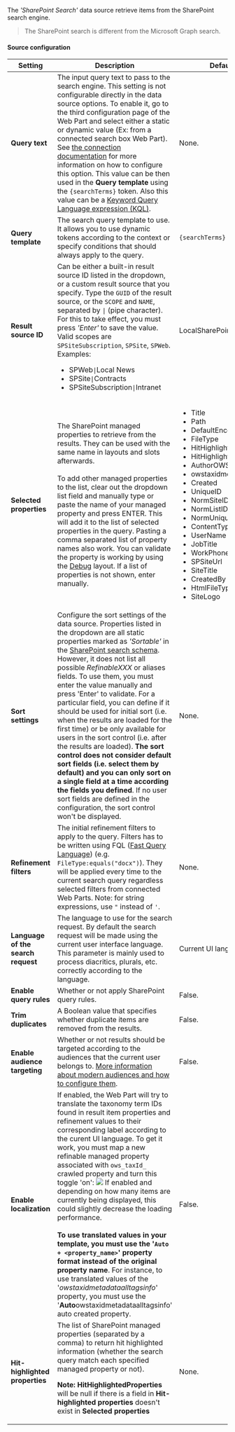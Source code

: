 The _'SharePoint Search'_ data source retrieve items from the SharePoint search engine.

> The SharePoint search is different from the Microsoft Graph search.

#### Source configuration

| Setting | Description | Default value 
| ------- |---------------- | ---------- |
| **Query text** | The input query text to pass to the search engine. This setting is not configurable directly in the data source options. To enable it, go to the third configuration page of the Web Part and select either a static or dynamic value (Ex: from a connected search box Web Part). See [the connection documentation](../../search-results/connections/index.md) for more information on how to configure this option. This value can be then used in the **Query template** using the `{searchTerms}` token. Also this value can be a [Keyword Query Language expression (KQL)](https://docs.microsoft.com/sharepoint/dev/general-development/keyword-query-language-kql-syntax-reference). | None.
| **Query template** | The search query template to use. It allows you to use dynamic tokens according to the context or specify conditions that should always apply to the query. | `{searchTerms}`
| **Result source ID** | Can be either a built-in result source ID listed in the dropdown, or a custom result source that you specify. Type the `GUID` of the result source, or the `SCOPE` and `NAME`, separated by `\|` (pipe character). For this to take effect, you must press _'Enter'_ to save the value. Valid scopes are `SPSiteSubscription`, `SPSite`, `SPWeb`. Examples: <ul><li>SPWeb`\|`Local News</li><li>SPSite`\|`Contracts</li><li>SPSiteSubscription`\|`Intranet</li></ul> | LocalSharePointResults
| **Selected properties** | The SharePoint managed properties to retrieve from the results. They can be used with the same name in layouts and slots afterwards.<br/><br/>To add other managed properties to the list, clear out the dropdown list field and manually type or paste the name of your managed property and press ENTER. This will add it to the list of selected properties in the query. Pasting a comma separated list of property names also work. You can validate the property is working by using the [Debug](../layouts/#debug) layout. If a list of properties is not shown, enter manually.| <ul><li>Title</li><li>Path</li><li>DefaultEncodingURL</li><li>FileType</li><li>HitHighlightedProperties</li><li>HitHighlightedSummary</li><li>AuthorOWSUSER</li><li>owstaxidmetadataalltagsinfo</li><li>Created</li><li>UniqueID</li><li>NormSiteID</li><li>NormListID</li><li>NormUniqueID</li><li>ContentTypeId</li><li>UserName</li><li>JobTitle</li><li>WorkPhone</li><li>SPSiteUrl</li><li>SiteTitle</li><li>CreatedBy</li><li>HtmlFileType</li><li>SiteLogo</li></ul>
| **Sort settings** | Configure the sort settings of the data source. Properties listed in the dropdown are all static properties marked as _'Sortable'_ in the [SharePoint search schema](https://docs.microsoft.com/sharepoint/technical-reference/). However, it does not list all possible _RefinableXXX_ or aliases fields. To use them, you must enter the value manually and press 'Enter' to validate. For a particular field, you can define if it should be used for initial sort (i.e. when the results are loaded for the first time) or be only available for users in the sort control (i.e. after the results are loaded). **The sort control does not consider default sort fields (i.e. select them by default) and you can only sort on a single field at a time according the fields you defined**. If no user sort fields are defined in the configuration, the sort control won't be displayed.  | None.
| **Refinement filters** | The initial refinement filters to apply to the query. Filters has to be written using FQL ([Fast Query Language](https://docs.microsoft.com/sharepoint/dev/general-development/fast-query-language-fql-syntax-reference)) (e.g. `FileType:equals("docx")`). They will be applied every time to the current search query regardless selected filters from connected Web Parts. Note: for string expressions, use `"` instead of `'`. | None.
| **Language of the search request** | The language to use for the search request. By default the search request will be made using the current user interface language. This parameter is mainly used to process diacritics, plurals, etc. correctly according to the language. | Current UI language.
| **Enable query rules** | Whether or not apply SharePoint query rules. | False.
| **Trim duplicates** | A Boolean value that specifies whether duplicate items are removed from the results. | False.
| **Enable audience targeting** | Whether or not results should be targeted according to the audiences that the current user belongs to. [More information about modern audiences and how to configure them](https://support.microsoft.com/office/target-navigation-news-and-files-to-specific-audiences-33d84cb6-14ed-4e53-a426-74c38ea32293). | False.
| **Enable localization** | If enabled, the Web Part will try to translate the taxonomy term IDs found in result item properties and refinement values to their corresponding label according to the curent UI language. To get it work, you must map a new refinable managed property associated with `ows_taxId_` crawled property and turn this toggle 'on': <a href="../../../../assets/webparts/search-results/localization_crawled_property.png"><img src="../../../../assets/webparts/search-results/localization_crawled_property.png"/></a> If enabled and depending on how many items are currently being displayed, this could slightly decrease the loading performance. </br></br>**To use translated values in your template, you must use the '`Auto + <property_name>`' property format instead of the original property name**. For instance, to use translated values of the '_owstaxidmetadataalltagsinfo_' property, you must use the '**Auto**owstaxidmetadataalltagsinfo' auto created property.   | False.
| **Hit-highlighted properties** | The list of SharePoint managed properties (separated by a comma) to return hit highlighted information (whether the search query match each specified managed property or not).<p><b>Note:</b> **HitHighlightedProperties** will be null if there is a field in **Hit-highlighted properties** doesn't exist in  **Selected properties** </p> | None. 

